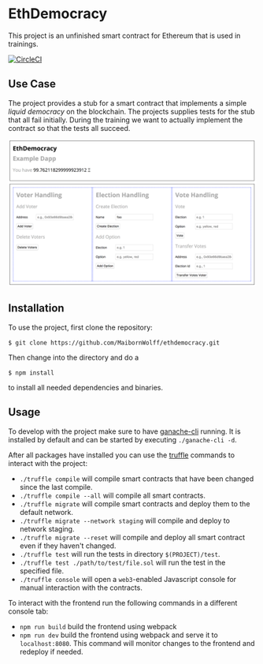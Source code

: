 # EthDemocracy
This project is an unfinished smart contract for Ethereum that is used in trainings.

[![CircleCI](https://circleci.com/gh/MaibornWolff/ethdemocracy/tree/master.svg?style=svg)](https://circleci.com/gh/MaibornWolff/ethdemocracy/tree/master)

## Use Case
The project provides a stub for a smart contract that implements a simple _liquid democracy_ on the blockchain. The projects supplies tests for the stub that all fail initially. During the training we want to actually implement the contract so that the tests all succeed.

![Screenshot of EthDemocracy](screenshot.png)

## Installation
To use the project, first clone the repository:
```Shell
$ git clone https://github.com/MaibornWolff/ethdemocracy.git
```

Then change into the directory and do a
```Shell
$ npm install
```
to install all needed dependencies and binaries.

## Usage
To develop with the project make sure to have [ganache-cli](https://github.com/trufflesuite/ganache-cli) running. It is installed by default and can be started by executing `./ganache-cli -d`.

After all packages have installed you can use the [truffle](http://truffleframework.com/) commands to interact with the project:
- `./truffle compile` will compile smart contracts that have been changed since the last compile.
- `./truffle compile --all` will compile all smart contracts.
- `./truffle migrate` will compile smart contracts and deploy them to the default network.
- `./truffle migrate --network staging` will compile and deploy to network staging.
- `./truffle migrate --reset` will compile and deploy all smart contract even if they haven't changed.
- `./truffle test` will run the tests in directory `$(PROJECT)/test`.
- `./truffle test ./path/to/test/file.sol` will run the test in the specified file.
- `./truffle console` will open a `web3`-enabled Javascript console for manual interaction with the contracts.

To interact with the frontend run the following commands in a different console tab:
- `npm run build` build the frontend using webpack
- `npm run dev` build the frontend using webpack and serve it to `localhost:8080`. This command will monitor changes to the frontend and redeploy if needed.
